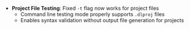 <!-- (dl (section-meta [3.4.6] - 2025-09-13)) -->

<!-- (dl (# Fixed)) -->
- **Project File Testing**: Fixed `-t` flag now works for project files
  - Command line testing mode properly supports `.dlproj` files
  - Enables syntax validation without output file generation for projects